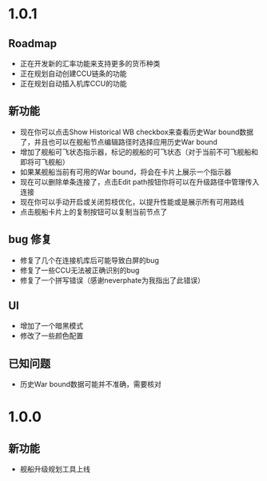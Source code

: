 # 1.0.1

## Roadmap

- 正在开发新的汇率功能来支持更多的货币种类
- 正在规划自动创建CCU链条的功能
- 正在规划自动插入机库CCU的功能

## 新功能

- 现在你可以点击Show Historical WB checkbox来查看历史War bound数据了，并且也可以在舰船节点编辑路径时选择应用历史War bound
- 增加了舰船可飞状态指示器，标记的舰船的可飞状态（对于当前不可飞舰船和即将可飞舰船）
- 如果某舰船当前有可用的War bound，将会在卡片上展示一个指示器
- 现在可以删除单条连接了，点击Edit path按钮你将可以在升级路径中管理传入连接
- 现在你可以手动开启或关闭剪枝优化，以提升性能或是展示所有可用路线
- 点击舰船卡片上的复制按钮可以复制当前节点了

## bug 修复

- 修复了几个在连接机库后可能导致白屏的bug
- 修复了一些CCU无法被正确识别的bug
- 修复了一个拼写错误（感谢neverphate为我指出了此错误）

## UI

- 增加了一个暗黑模式
- 修改了一些颜色配置

## 已知问题

- 历史War bound数据可能并不准确，需要核对

# 1.0.0

## 新功能

- 舰船升级规划工具上线
